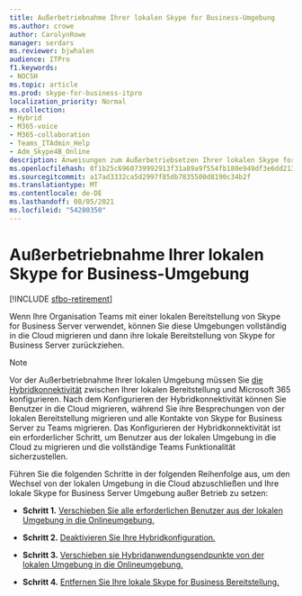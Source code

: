 ```yaml
---
title: Außerbetriebnahme Ihrer lokalen Skype for Business-Umgebung
ms.author: crowe
author: CarolynRowe
manager: serdars
ms.reviewer: bjwhalen
audience: ITPro
f1.keywords:
- NOCSH
ms.topic: article
ms.prod: skype-for-business-itpro
localization_priority: Normal
ms.collection:
- Hybrid
- M365-voice
- M365-collaboration
- Teams_ITAdmin_Help
- Adm_Skype4B_Online
description: Anweisungen zum Außerbetriebsetzen Ihrer lokalen Skype for Business Umgebung.
ms.openlocfilehash: 0f1b25c6960739992913f31a89a9f554fb180e949df3e6dd213b5fbe14c4af82
ms.sourcegitcommit: a17ad3332ca5d2997f85db7835500d8190c34b2f
ms.translationtype: MT
ms.contentlocale: de-DE
ms.lasthandoff: 08/05/2021
ms.locfileid: "54280350"
---
```

# <a name="decommission-your-on-premises-skype-for-business-environment"></a>Außerbetriebnahme Ihrer lokalen Skype for Business-Umgebung

[!INCLUDE [sfbo-retirement](../../Hub/includes/sfbo-retirement.md)]

Wenn Ihre Organisation Teams mit einer lokalen Bereitstellung von Skype for Business Server verwendet, können Sie diese Umgebungen vollständig in die Cloud migrieren und dann ihre lokale Bereitstellung von Skype for Business Server zurückziehen. 

> [!NOTE]
> Vor der Außerbetriebnahme Ihrer lokalen Umgebung müssen Sie [die Hybridkonnektivität](configure-hybrid-connectivity.md) zwischen Ihrer lokalen Bereitstellung und Microsoft 365 konfigurieren. Nach dem Konfigurieren der Hybridkonnektivität können Sie Benutzer in die Cloud migrieren, während Sie ihre Besprechungen von der lokalen Bereitstellung migrieren und alle Kontakte von Skype for Business Server zu Teams migrieren. Das Konfigurieren der Hybridkonnektivität ist ein erforderlicher Schritt, um Benutzer aus der lokalen Umgebung in die Cloud zu migrieren und die vollständige Teams Funktionalität sicherzustellen.

Führen Sie die folgenden Schritte in der folgenden Reihenfolge aus, um den Wechsel von der lokalen Umgebung in die Cloud abzuschließen und Ihre lokale Skype for Business Server Umgebung außer Betrieb zu setzen:

- **Schritt 1.** [Verschieben Sie alle erforderlichen Benutzer aus der lokalen Umgebung in die Onlineumgebung.](decommission-move-on-prem-users.md)

- **Schritt 2.** [Deaktivieren Sie Ihre Hybridkonfiguration.](cloud-consolidation-disabling-hybrid.md)

- **Schritt 3.** [Verschieben sie Hybridanwendungsendpunkte von der lokalen Umgebung in die Onlineumgebung.](decommission-move-on-prem-endpoints.md)

- **Schritt 4.** [Entfernen Sie Ihre lokale Skype for Business Bereitstellung.](decommission-remove-on-prem.md)

